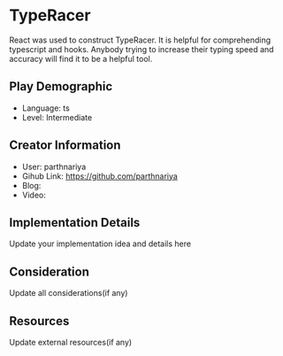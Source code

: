 # TypeRacer

React was used to construct TypeRacer. It is helpful for comprehending typescript and hooks. Anybody trying to increase their typing speed and accuracy will find it to be a helpful tool. 

## Play Demographic

- Language: ts
- Level: Intermediate

## Creator Information

- User: parthnariya
- Gihub Link: https://github.com/parthnariya
- Blog: 
- Video: 

## Implementation Details

Update your implementation idea and details here

## Consideration

Update all considerations(if any)

## Resources

Update external resources(if any)
